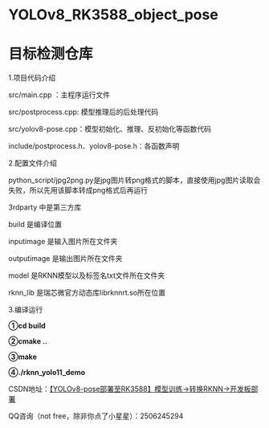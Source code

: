 # YOLOv8_RK3588_object_pose

# **目标检测仓库**

1.项目代码介绍

src/main.cpp ：主程序运行文件

src/postprocess.cpp: 模型推理后的后处理代码

src/yolov8-pose.cpp：模型初始化、推理、反初始化等函数代码

include/postprocess.h、yolov8-pose.h：各函数声明

2.配置文件介绍

python_script/jpg2png.py是jpg图片转png格式的脚本，直接使用jpg图片读取会失败，所以先用该脚本转成png格式后再运行

3rdparty 中是第三方库

build 是编译位置

inputimage 是输入图片所在文件夹

outputimage 是输出图片所在文件夹

model 是RKNN模型以及标签名txt文件所在文件夹

rknn_lib 是瑞芯微官方动态库librknnrt.so所在位置

3.编译运行

**①cd build**

**②cmake ..**

**③make**

**④./rknn_yolo11_demo**





CSDN地址：[【YOLOv8-pose部署至RK3588】模型训练→转换RKNN→开发板部署](https://blog.csdn.net/A_l_b_ert/article/details/147416946?spm=1001.2014.3001.5502)



QQ咨询（not free，除非你点了小星星）：2506245294
